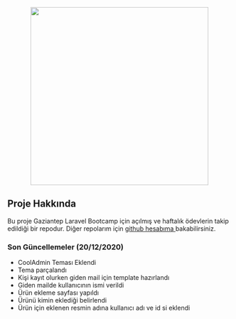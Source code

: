 <p align="center"><a href="https://laravel.com" target="_blank"><img src="https://raw.githubusercontent.com/laravel/art/master/logo-lockup/5%20SVG/2%20CMYK/1%20Full%20Color/laravel-logolockup-cmyk-red.svg" width="400"></a></p>

## Proje Hakkında

Bu proje Gaziantep Laravel Bootcamp için açılmış ve
 haftalık ödevlerin takip edildiği bir repodur. Diğer
 repolarım için <a href="https://github.com/cnahmetcn">
 github hesabıma </a> bakabilirsiniz. 

 ### Son Güncellemeler (20/12/2020)

 - CoolAdmin Teması Eklendi
 - Tema parçalandı
 - Kişi kayıt olurken giden mail için template hazırlandı
 - Giden mailde kullanıcının ismi verildi
 - Ürün ekleme sayfası yapıldı
 - Ürünü kimin eklediği belirlendi
 - Ürün için eklenen resmin adına kullanıcı adı ve id si eklendi
